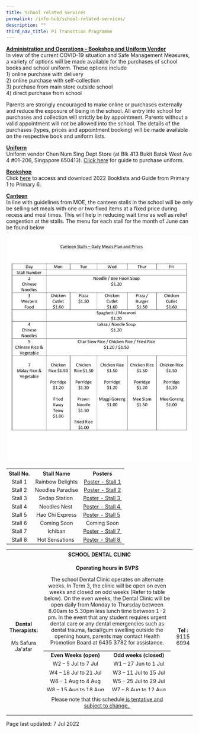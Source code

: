 ```yaml
---
title: School related Services
permalink: /info-hub/school-related-services/
description: ""
third_nav_title: P1 Transition Programme
---
```


<p><u><strong>Administration and Operations - Bookshop and Uniform Vendor<br /></strong></u>In view of the current COVID-19 situation and Safe Management Measures, a variety of options will be made available for the purchases of school books and school uniform. These options include <br />1) online purchase with delivery<br />2) online purchase with self-collection<br />3) purchase from main store outside school<br />4) direct purchase from school</p>
<p>Parents are strongly encouraged to make online or purchases externally and reduce the exposure of being in the school. All entry into school for purchases and collection will strictly be by appointment. Parents without a valid appointment will not be allowed into the school. The details of the purchases (types, prices and appointment booking) will be made available on the respective book and uniform lists.</p>
<p><u><strong>Uniform<br /></strong></u>Uniform vendor Chen Num Sing Dept Store (at Blk 413 Bukit Batok West Ave 4 #01-206, Singapore 650413).&nbsp;<a href="https://drive.google.com/file/d/11Sdm74fkkHTzRpqdB7GHOSNJlWM78WLy/view?usp=sharing&amp;litebox=1" target="_blank" rel="noopener">Click here</a>&nbsp;for guide to purchase uniform.</p>
<p><strong><u>Bookshop<br /></u></strong>Click&nbsp;<u><a href="https://drive.google.com/drive/folders/1JNYd-zc5815edNswz66TPtFGQr2sBcMd?usp=sharing&amp;litebox=1" target="_blank" rel="noopener" data-saferedirecturl="https://www.google.com/url?q=https://drive.google.com/drive/folders/1LeB7Ei8TdtX3-V8zEaUYPr3Ul_7B3ohD?usp%3Dsharing&amp;source=gmail&amp;ust=1608183411061000&amp;usg=AFQjCNEpY_R1CdyaBKCojI4RtVLbQT87Bg">here</a></u>&nbsp;to access and download 2022 Booklists and Guide from Primary 1 to Primary 6.</p>
<p><u><strong>Canteen<br /></strong></u>In line with guidelines from MOE, the canteen stalls in the school will be only be selling set meals with one or two fixed items at a fixed price during recess and meal times. This will help in reducing wait time as well as relief congestion at the stalls. The menu for each stall for the month of June can be found below</p>
<img src="/images/canteenstall.jpg">
<div>
<div>
<table style="margin-left: auto; margin-right: auto;">
<tbody>
<tr>
<th style="text-align: center;">Stall No.</th>
<th style="text-align: center;">Stall Name</th>
<th style="text-align: center;">Posters</th>
</tr>
<tr>
<td style="text-align: center;">Stall 1</td>
<td style="text-align: center;">Rainbow Delights</td>
<td style="text-align: center;"><a href="https://drive.google.com/file/d/1TaD5yZcvSPS6x7r4yi1cnNSWC8EKWEtW/view?usp=sharing&amp;litebox=1" target="_blank" rel="noopener">Poster - Stall 1</a></td>
</tr>
<tr>
<td style="text-align: center;">Stall 2</td>
<td style="text-align: center;">Noodles Paradise</td>
<td style="text-align: center;"><a href="https://drive.google.com/file/d/1DfXiz68A0EocYWkl5U_EScXPZMoO4Y9U/view?usp=sharing&amp;litebox=1" target="_blank" rel="noopener">Poster - Stall 2</a></td>
</tr>
<tr>
<td style="text-align: center;">Stall 3</td>
<td style="text-align: center;">Sedap Station&nbsp;</td>
<td style="text-align: center;"><a href="https://drive.google.com/file/d/1gb7UBI13kzbe2JjQ9ukalRP1QMYd5sO9/view?usp=sharing&amp;litebox=1" target="_blank" rel="noopener">Poster - Stall 3&nbsp;</a></td>
</tr>
<tr>
<td style="text-align: center;">Stall 4</td>
<td style="text-align: center;">Noodles Nest&nbsp;</td>
<td style="text-align: center;"><a href="https://drive.google.com/file/d/1MZ4HIY_IJe5nWNC0kfPZQnptyDf720-l/view?usp=sharing&amp;litebox=1" target="_blank" rel="noopener">Poster - Stall 4&nbsp;</a></td>
</tr>
<tr>
<td style="text-align: center;">Stall 5</td>
<td style="text-align: center;">Hao Chi Express</td>
<td style="text-align: center;"><a href="https://drive.google.com/file/d/1WM5aneP1Ztqr2RLam_-VXzxMz1PEREtF/view?usp=sharing&amp;litebox=1" target="_blank" rel="noopener">Poster - Stall 5</a>&nbsp;</td>
</tr>
<tr>
<td style="text-align: center;">Stall 6</td>
<td style="text-align: center;">Coming Soon</td>
<td style="text-align: center;">Coming Soon</td>
</tr>
<tr>
<td style="text-align: center;">Stall 7</td>
<td style="text-align: center;">Ichiban</td>
<td style="text-align: center;"><a href="https://drive.google.com/file/d/1QNOOAGFxrlPFN9SXjk-DR2nlBaKv6DCc/view?usp=sharing&amp;litebox=1" target="_blank" rel="noopener">Poster - Stall 7&nbsp;</a></td>
</tr>
<tr>
<td style="text-align: center;">Stall 8</td>
<td style="text-align: center;">Hot Sensations&nbsp;</td>
<td style="text-align: center;"><a href="https://drive.google.com/file/d/112XnrU8ZEMTLppUS5tDB2j7jtbUYwJ6a/view?usp=sharing&amp;litebox=1" target="_blank" rel="noopener">Poster - Stall 8&nbsp;</a></td>
</tr>
</tbody>
</table>
<table>
<tbody>
<tr>
<th style="text-align: center;" colspan="3">SCHOOL DENTAL CLINIC</th>
</tr>
<tr>
<td style="text-align: center;"><strong>Dental Therapists:</strong><br /><br />Ms Safura Ja'afar</td>
<td style="text-align: center;">
<p><strong>Operating hours in SVPS</strong><strong><br /></strong></p>
<p>The school Dental Clinic operates on alternate weeks. In Term 3, the clinic will be open on even weeks and closed on odd weeks (Refer to table below). On the even weeks, the Dental Clinic will be open daily from Monday to Thursday between 8.00am to 5.30pm less lunch time between 1-2 pm. In the event that any student requires urgent dental care or any dental emergencies such as dental trauma, facial/gum swelling outside the opening hours, parents may contact Health Promotion Board at 6435 3782 for assistance.</p>
<table style="height: 108px;">
<tbody>
<tr style="height: 18px;">
<td style="height: 18px; width: 164.969px; text-align: center;"><strong>Even Weeks (open)</strong></td>
<td style="height: 18px; width: 164.969px; text-align: center;"><strong>Odd weeks (closed)</strong></td>
</tr>
<tr style="height: 18px;">
<td style="height: 18px; width: 164.969px; text-align: center;">W2 &ndash; 5 Jul to 7 Jul</td>
<td style="height: 18px; width: 164.969px; text-align: center;">W1 &ndash; 27 Jun to 1 Jul</td>
</tr>
<tr style="height: 18px;">
<td style="height: 18px; width: 164.969px; text-align: center;">W4 &ndash; 18 Jul to 21 Jul</td>
<td style="height: 18px; width: 164.969px; text-align: center;">W3 &ndash; 11 Jul to 15 Jul</td>
</tr>
<tr style="height: 18px;">
<td style="height: 18px; width: 164.969px; text-align: center;">W6 &ndash; 1 Aug to 4 Aug</td>
<td style="height: 18px; width: 164.969px; text-align: center;">W5 &ndash; 25 Jul to 29 Jul</td>
</tr>
<tr style="height: 18px;">
<td style="height: 18px; width: 164.969px; text-align: center;">W8 &ndash; 15 Aug to 18 Aug</td>
<td style="height: 18px; width: 164.969px; text-align: center;">W7 &ndash; 8 Aug to 12 Aug</td>
</tr>
<tr style="height: 18px;">
<td style="height: 18px; width: 164.969px; text-align: center;">W10 &ndash; 29 Aug to 1 Sep</td>
<td style="height: 18px; width: 164.969px; text-align: center;">W9 &ndash; 22 Aug to 26 Aug</td>
</tr>
</tbody>
</table>
<p>Please note that this schedule<u>&nbsp;is tentative and subject to change.&nbsp;</u></p>
</td>
<td style="text-align: center;"><strong>Tel :</strong><br />9115 6994</td>
</tr>
</tbody>
</table>
<p>Page last updated: 7 Jul 2022</p>
</div>
</div>